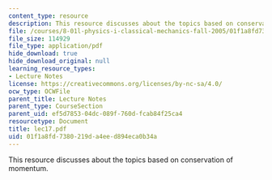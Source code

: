 ```yaml
---
content_type: resource
description: This resource discusses about the topics based on conservation of momentum.
file: /courses/8-01l-physics-i-classical-mechanics-fall-2005/01f1a8fd7380219da4eed894eca0b34a_lec17.pdf
file_size: 114929
file_type: application/pdf
hide_download: true
hide_download_original: null
learning_resource_types:
- Lecture Notes
license: https://creativecommons.org/licenses/by-nc-sa/4.0/
ocw_type: OCWFile
parent_title: Lecture Notes
parent_type: CourseSection
parent_uid: ef5d7853-04dc-089f-760d-fcab84f25ca4
resourcetype: Document
title: lec17.pdf
uid: 01f1a8fd-7380-219d-a4ee-d894eca0b34a
---
```

This resource discusses about the topics based on conservation of momentum.